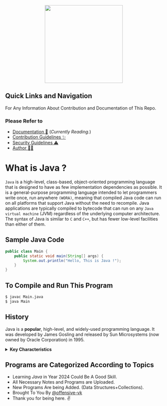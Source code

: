 <div align="center">
    <img
    src="https://cdn.jsdelivr.net/gh/offensive-vk/Icons@master/java/java-original-wordmark.svg"
    height="250"
    width="250"
    />
</div>

## Quick Links and Navigation

For Any Information About Contribution and Documentation of This Repo.

### Please Refer to

- [Documentation 📖](https://github.com/offensive-vk/Spicy-Java/blob/master/README.md) (*Currently Reading.*)
- [Contribution Guidelines ✨](https://github.com/offensive-vk/Spicy-Java/blob/master/CONTRIBUTING.md)
- [Security Guidelines ⚠️](https://github.com/offensive-vk/Spicy-Java/blob/master/SECURITY.md)
- [Author 🧑‍💻](https://github.com/offensive-vk/)

# **What is Java** ?

`Java` is a high-level, class-based, object-oriented programming language that is designed to have as few implementation dependencies as possible. It is a general-purpose programming language intended to let programmers write once, run anywhere `(WORA)`, meaning that compiled Java code can run on all platforms that support Java without the need to recompile. Java applications are typically compiled to bytecode that can run on any `Java virtual machine` (JVM) regardless of the underlying computer architecture. The syntax of Java is similar to `C` and `C++`, but has fewer low-level facilities than either of them.

## Sample Java Code

```java
public class Main {
    public static void main(String[] args) {
        System.out.println("Hello, This is Java !");
    }
}
```

## To Compile and Run This Program

```bash
$ javac Main.java
$ java Main
```

## History

Java is a **popular**, high-level, and widely-used programming language. It was developed by James Gosling and released by Sun Microsystems (now owned by Oracle Corporation) in 1995.

<details>
    <summary><strong>Key Characteristics</strong></summary>

- **Platform Independence**: Java uses a "write once, run anywhere" approach. Code written in Java can be executed on any platform with a Java Virtual Machine (JVM) without modification. This is achieved through the compilation of Java source code into bytecode, which is interpreted by the JVM on the target platform.

- **Object-Oriented**: Java is an object-oriented programming language, which means it focuses on the use of objects and classes to structure and design software.

- **Robust**: Java is designed to be a robust language with features like strong typing, automatic memory management (garbage collection), and exception handling, which helps in producing reliable and stable software.

- **Secure**: Java has built-in security features, including a secure execution environment within the JVM that helps prevent unauthorized access and execution of malicious code.

- **Multi-Threaded**: Java has built-in support for multithreading, which allows developers to create concurrent and parallel applications easily.

- **Rich Standard Library**: Java comes with a rich standard library (Java Standard Library or Java API) that provides pre-built classes and methods for common tasks such as file handling, networking, and data structures.

- **Community and Ecosystem**: Java has a vast and active developer community. It has a wide range of libraries, frameworks, and tools that make it suitable for various application domains, including web development, mobile app development (Android), enterprise software, and more.

- **Portability**: Java's platform independence and "write once, run anywhere" principle make it an excellent choice for cross-platform software development.

- **Popular for Enterprise Applications**: Java is commonly used in enterprise-level applications, such as web applications, server-side applications, and large-scale systems.

- **Open-Source Implementation**: There are open-source implementations of the Java platform, such as OpenJDK, in addition to Oracle's official implementation.

Java is commonly used in a wide range of applications, including web development (Java EE, Spring), mobile app development (Android), scientific and financial applications, game development, and more. Its versatility and broad adoption have contributed to its enduring popularity in the software development community.
</details>

## Programs are Categorized According to Topics

- Learning *Java* in Year 2024 Could Be A Good Skill.
- All Necessary Notes and Programs are Uploaded.
- New Programs Are being Added. (Data Structures+Collections).
- Brought To You By [@offensive-vk](https://github.com/offensive-vk/)
- Thank you for being here. ✌️
